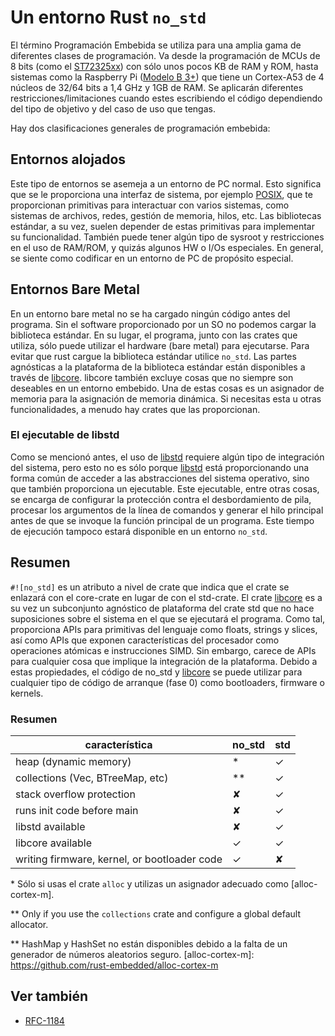 # Un entorno Rust `no_std`

El término Programación Embebida se utiliza para una amplia gama de diferentes clases de programación. Va desde la programación de MCUs de 8 bits (como el [ST72325xx](https://www.st.com/resource/en/datasheet/st72325j6.pdf)) con sólo unos pocos KB de RAM y ROM, hasta sistemas como la Raspberry Pi ([Modelo B 3+](https://en.wikipedia.org/wiki/Raspberry_Pi#Specifications)) que tiene un Cortex-A53 de 4 núcleos de 32/64 bits a 1,4 GHz y 1GB de RAM. Se aplicarán diferentes restricciones/limitaciones cuando estes escribiendo el código dependiendo del tipo de objetivo y del caso de uso que tengas.

Hay dos clasificaciones generales de programación embebida:

## Entornos alojados

Este tipo de entornos se asemeja a un entorno de PC normal. Esto significa que se le proporciona una interfaz de sistema, por ejemplo [POSIX](https://en.wikipedia.org/wiki/POSIX), que te proporcionan primitivas para interactuar con varios sistemas, como sistemas de archivos, redes, gestión de memoria, hilos, etc. Las bibliotecas estándar, a su vez, suelen depender de estas primitivas para implementar su funcionalidad. También puede tener algún tipo de sysroot y restricciones en el uso de RAM/ROM, y quizás algunos HW o I/Os especiales. En general, se siente como codificar en un entorno de PC de propósito especial.

## Entornos Bare Metal

En un entorno bare metal no se ha cargado ningún código antes del programa. Sin el software proporcionado por un SO no podemos cargar la biblioteca estándar. En su lugar, el programa, junto con las crates que utiliza, sólo puede utilizar el hardware (bare metal) para ejecutarse. Para evitar que rust cargue la biblioteca estándar utilice `no_std`. Las partes agnósticas a la plataforma de la biblioteca estándar están disponibles a través de [libcore](https://doc.rust-lang.org/core/). libcore también excluye cosas que no siempre son deseables en un entorno embebido. Una de estas cosas es un asignador de memoria para la asignación de memoria dinámica. Si necesitas esta u otras funcionalidades, a menudo hay crates que las proporcionan.

### El ejecutable de libstd

Como se mencionó antes, el uso de [libstd](https://doc.rust-lang.org/std/) requiere algún tipo de integración del sistema, pero esto no es sólo porque [libstd](https://doc.rust-lang.org/std/) está proporcionando una forma común de acceder a las abstracciones del sistema operativo, sino que también proporciona un ejecutable. Este ejecutable, entre otras cosas, se encarga de configurar la protección contra el desbordamiento de pila, procesar los argumentos de la línea de comandos y generar el hilo principal antes de que se invoque la función principal de un programa. Este tiempo de ejecución tampoco estará disponible en un entorno `no_std`.

## Resumen

`#![no_std]` es un atributo a nivel de crate que indica que el crate se enlazará con el core-crate en lugar de con el std-crate. El crate [libcore](https://doc.rust-lang.org/core/) es a su vez un subconjunto agnóstico de plataforma del crate std que no hace suposiciones sobre el sistema en el que se ejecutará el programa. Como tal, proporciona APIs para primitivas del lenguaje como floats, strings y slices, así como APIs que exponen características del procesador como operaciones atómicas e instrucciones SIMD. Sin embargo, carece de APIs para cualquier cosa que implique la integración de la plataforma. Debido a estas propiedades, el código de no_std y [libcore](https://doc.rust-lang.org/core/) se puede utilizar para cualquier tipo de código de arranque (fase 0) como bootloaders, firmware o kernels.

### Resumen

| característica                               | no_std | std |
| -------------------------------------------- | ------ | --- |
| heap (dynamic memory)                        | \*     | ✓   |
| collections (Vec, BTreeMap, etc)             | \*\*   | ✓   |
| stack overflow protection                    | ✘      | ✓   |
| runs init code before main                   | ✘      | ✓   |
| libstd available                             | ✘      | ✓   |
| libcore available                            | ✓      | ✓   |
| writing firmware, kernel, or bootloader code | ✓      | ✘   |

\* Sólo si usas el crate `alloc` y utilizas un asignador adecuado como [alloc-cortex-m].

\*\* Only if you use the `collections` crate and configure a global default allocator.

\*\* HashMap y HashSet no están disponibles debido a la falta de un generador de números aleatorios seguro.
[alloc-cortex-m]: https://github.com/rust-embedded/alloc-cortex-m

## Ver también

- [RFC-1184](https://github.com/rust-lang/rfcs/blob/master/text/1184-stabilize-no_std.md)
